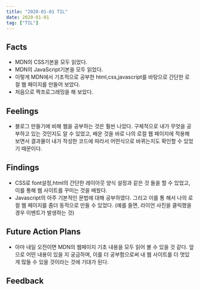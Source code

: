 ```yaml
---
title: "2020-01-01 TIL"
date: 2020-01-01
tag: ["TIL"]
---
```


## Facts

  - MDN의 CSS기본을 모두 읽었다.
  - MDN의 JavaScript기본을 모두 읽었다.
  - 이렇게 MDN에서 기초적으로 공부한 html,css,javascript를 바탕으로 
      간단한 로컬 웹 페이지를 만들어 보았다.
  - 처음으로 짝프로그래밍을 해 보았다.

## Feelings

  - 블로그 만들기에 비해 웹을 공부하는 것은 훨씬 나았다. 구체적으로
      내가 무엇을 공부하고 있는 것인지도 알 수 있었고, 배운 것을 바로
      나의 로컬 웹 페이지에 적용해보면서 결과물이 내가 작성한 코드에 
      따라서 어떤식으로 바뀌는지도 확인할 수 있었기 때문이다.

## Findings

  - CSS로 font설정,html의 간단한 레이아웃 양식 설정과 같은 것
      들을 할 수 있었고, 이를 통해 웹 사이트를 꾸미는 것을 배웠다.
  - Javascript의 아주 기본적인 문법에 대해 공부하였다. 그리고 이를 통
      해서 나의 로컬 웹 페이지를 좀더 동적으로 만들 수 있었다.
      (예를 들면, 라이언 사진을 클릭했을 경우 이벤트가 발생하는 것)

## Future Action Plans

  - 아마 내일 오전이면 MDN의 웹페이지 기초 내용을 모두 읽어 볼 수 있을
      것 같다. 앞으로 어떤 내용이 있을 지 궁금하며, 이를 더 공부함으로써
      내 웹 사이트를 더 멋있게 많들 수 있을 것이라는 것에 기대가 된다.

## Feedback

